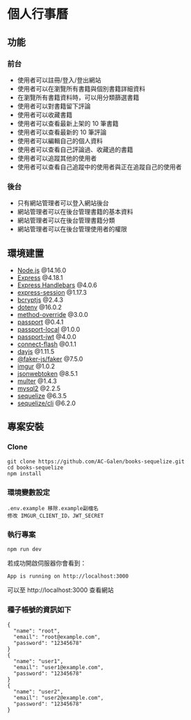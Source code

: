 # 個人行事曆
## 功能
### 前台
* 使用者可以註冊/登入/登出網站
* 使用者可以在瀏覽所有書籍與個別書籍詳細資料
* 在瀏覽所有書籍資料時，可以用分類篩選書籍
* 使用者可以對書籍留下評論
* 使用者可以收藏書籍
* 使用者可以查看最新上架的 10 筆書籍
* 使用者可以查看最新的 10 筆評論
* 使用者可以編輯自己的個人資料
* 使用者可以查看自己評論過、收藏過的書籍
* 使用者可以追蹤其他的使用者
* 使用者可以查看自己追蹤中的使用者與正在追蹤自己的使用者
### 後台
* 只有網站管理者可以登入網站後台
* 網站管理者可以在後台管理書籍的基本資料
* 網站管理者可以在後台管理書籍分類
* 網站管理者可以在後台管理使用者的權限

## 環境建置
* [Node.js](https://nodejs.org/en/) @14.16.0
* [Express](https://expressjs.com/) @4.18.1
* [Express Handlebars](https://www.npmjs.com/package/express-handlebars) @4.0.6
* [express-session](https://www.npmjs.com/package/express-session#resave) @1.17.3
* [bcryptjs](https://www.npmjs.com/package/bcrypt) @2.4.3
* [dotenv](https://www.npmjs.com/package/dotenv) @16.0.2
* [method-override](https://www.npmjs.com/package/method-override) @3.0.0
* [passport](https://www.npmjs.com/package/passport) @0.4.1
* [passport-local](http://www.passportjs.org/packages/passport-local/) @1.0.0
* [passport-jwt](https://www.npmjs.com/package/passport-jwt) @4.0.0
* [connect-flash](https://www.npmjs.com/package/connect-flash) @0.1.1
* [dayjs](https://www.npmjs.com/package/dayjs) @1.11.5
* [@faker-js/faker](https://www.npmjs.com/package/@faker-js/faker) @7.5.0
* [imgur](https://www.npmjs.com/package/imgur) @1.0.2
* [jsonwebtoken](https://www.npmjs.com/package/jsonwebtoken) @8.5.1
* [multer](https://www.npmjs.com/package/multer) @1.4.3
* [mysql2](https://www.npmjs.com/package/mysql2) @2.2.5
* [sequelize](https://www.npmjs.com/package/sequelize) @6.3.5
* [sequelize/cli](https://www.npmjs.com/package/sequelize-cli) @6.2.0


## 專案安裝
### Clone
```
git clone https://github.com/AC-Galen/books-sequelize.git
cd books-sequelize
npm install
```

### 環境變數設定
```
.env.example 移除.example副檔名
修改 IMGUR_CLIENT_ID，JWT_SECRET
```

### 執行專案
```
npm run dev
```
若成功開啟伺服器你會看到：
```
App is running on http://localhost:3000
```
可以至 http://localhost:3000 查看網站

### 種子帳號的資訊如下
```
{
  "name": "root",
  "email": "root@example.com",
  "password": "12345678"
}
{
  "name": "user1",
  "email": "user1@example.com",
  "password": "12345678"
}
{
  "name": "user2",
  "email": "user2@example.com",
  "password": "12345678"
}
```
